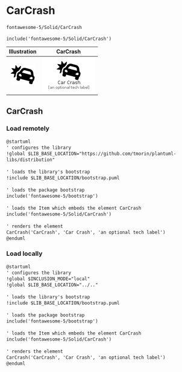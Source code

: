 # CarCrash


```text
fontawesome-5/Solid/CarCrash
```

```text
include('fontawesome-5/Solid/CarCrash')
```



| Illustration | CarCrash |
| :---: | :---: |
| ![illustration for Illustration](../../fontawesome-5/Solid/CarCrash.png) | ![illustration for CarCrash](../../fontawesome-5/Solid/CarCrash.Local.png) |




## CarCrash

### Load remotely
```plantuml
@startuml
' configures the library
!global $LIB_BASE_LOCATION="https://github.com/tmorin/plantuml-libs/distribution"

' loads the library's bootstrap
!include $LIB_BASE_LOCATION/bootstrap.puml

' loads the package bootstrap
include('fontawesome-5/bootstrap')

' loads the Item which embeds the element CarCrash
include('fontawesome-5/Solid/CarCrash')

' renders the element
CarCrash('CarCrash', 'Car Crash', 'an optional tech label')
@enduml
```

### Load locally
```plantuml
@startuml
' configures the library
!global $INCLUSION_MODE="local"
!global $LIB_BASE_LOCATION="../.."

' loads the library's bootstrap
!include $LIB_BASE_LOCATION/bootstrap.puml

' loads the package bootstrap
include('fontawesome-5/bootstrap')

' loads the Item which embeds the element CarCrash
include('fontawesome-5/Solid/CarCrash')

' renders the element
CarCrash('CarCrash', 'Car Crash', 'an optional tech label')
@enduml
```

